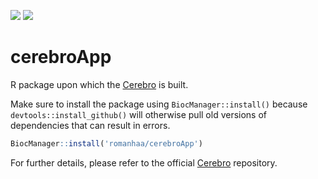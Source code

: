 [![](https://img.shields.io/github/license/romanhaa/cerebroPrepare)](LICENSE.md)
[![](https://img.shields.io/twitter/url/https/twitter.com/fakechek1.svg?label=Follow%20%40fakechek1&style=social)](https://twitter.com/fakechek1)

# cerebroApp

R package upon which the [Cerebro](https://github.com/romanhaa/Cerebro) is built.

Make sure to install the package using `BiocManager::install()` because `devtools::install_github()` will otherwise pull old versions of dependencies that can result in errors.

```r
BiocManager::install('romanhaa/cerebroApp')
```

For further details, please refer to the official [Cerebro](https://github.com/romanhaa/Cerebro) repository.
